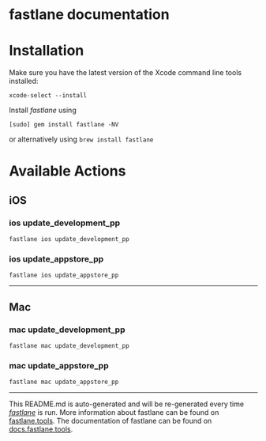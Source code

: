 fastlane documentation
================
# Installation

Make sure you have the latest version of the Xcode command line tools installed:

```
xcode-select --install
```

Install _fastlane_ using
```
[sudo] gem install fastlane -NV
```
or alternatively using `brew install fastlane`

# Available Actions
## iOS
### ios update_development_pp
```
fastlane ios update_development_pp
```

### ios update_appstore_pp
```
fastlane ios update_appstore_pp
```


----

## Mac
### mac update_development_pp
```
fastlane mac update_development_pp
```

### mac update_appstore_pp
```
fastlane mac update_appstore_pp
```


----

This README.md is auto-generated and will be re-generated every time [_fastlane_](https://fastlane.tools) is run.
More information about fastlane can be found on [fastlane.tools](https://fastlane.tools).
The documentation of fastlane can be found on [docs.fastlane.tools](https://docs.fastlane.tools).
